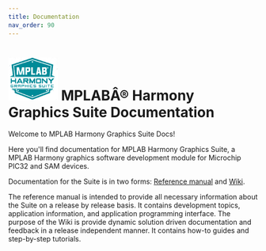```yaml
---
title: Documentation
nav_order: 90
---
```


# ![Microchip Technology](docs/images/mhgs.png) MPLABÂ® Harmony Graphics Suite Documentation

Welcome to MPLAB Harmony Graphics Suite Docs!

Here you'll find documentation for MPLAB Harmony Graphics Suite, a MPLAB Harmony graphics software development module for Microchip PIC32 and SAM devices.

Documentation for the Suite is in two forms: [Reference manual](https://automaate.github.io/gen2_wiki_sandbox/docs/html/index.html) and [Wiki](https://github.com/Microchip-MPLAB-Harmony/gfx/wiki).

The reference manual is intended to provide all necessary information about the Suite on a release by release basis. It contains development topics, application information, and application programming interface. The purpose of the Wiki is provide dynamic solution driven documentation and feedback in a release independent manner. It contains how-to guides and step-by-step tutorials.
